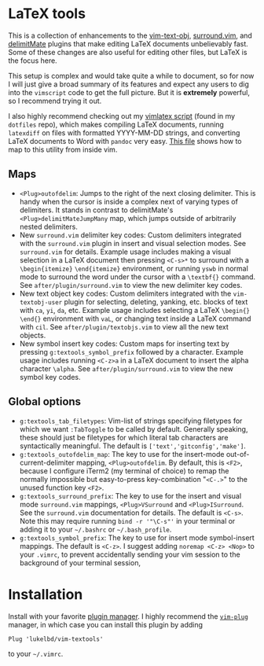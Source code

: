 # LaTeX tools
This is a collection of enhancements
to the
[vim-text-obj](https://github.com/kana/vim-textobj-user), [surround.vim](https://github.com/tpope/vim-surround), and [delimitMate](https://github.com/Raimondi/delimitMate) plugins
that make editing LaTeX documents unbelievably fast.
Some of these changes are also useful for editing
other files, but LaTeX is the focus here.

This setup is complex and would take quite a
while to document, so
for now I will just give a broad summary of its features and expect any users
to dig into the `vimscript` code to get the full picture.
But it is **extremely** powerful, so I
recommend trying it out.

I also highly recommend checking out my [vimlatex
script](`https://github.com/lukelbd/dotfiles/blob/master/bin/vimlatex`) (found in my `dotfiles` repo), which makes
compiling LaTeX documents, running `latexdiff` on
files with formatted YYYY-MM-DD strings, and
converting LaTeX documents to Word with `pandoc`
very easy. [This file](https://github.com/lukelbd/dotfiles/blob/master/.vim/ftplugin/tex.vim) shows how to map to this
utility from inside vim.

<!--
## Commands
* `:TabToggle`: Toggles `expandtab` on-and-off.
-->

<!--
## Syntax highlighting
* Added support for MATLAB, NCL, and "awk" script syntax highlighting. See
  files in the `syntax` folder.
* Added support for highlighting SLURM and PBS supercomputer directives in comments at
  the head of shell scripts. See `after/syntax/sh.vim`.
* Improved the default python and LaTeX highlighting. See
  `syntax/python.vim` and `after/syntax/tex.vim`.
* Improved comment highlighting for fortran and HTML syntax.
  See files in the `after/syntax` folder.
-->

<!--
## Filetype settings
* For most languages, added a normal mode `<C-z>` map
  for "running" the current file. See files in the `ftplugin` folder.
* For LaTeX documents, this relies on having my custom script for typesetting documents,
  `https://github.com/lukelbd/dotfiles/blob/master/vimlatex`, somewhere in your `$PATH`.
-->

## Maps
* `<Plug>outofdelim`: Jumps to the right of the next closing
  delimiter. This is handy when the cursor is inside a complex
  next of varying types of delimiters. It stands in contrast to
  delimitMate's `<Plug>delimitMateJumpMany` map, which jumps outside
  of arbitrarily nested delimiters.
* New `surround.vim` delimiter key codes: Custom delimiters
  integrated with the `surround.vim` plugin in insert and visual
  selection modes. See `surround.vim` for details.
  Example usage includes making a visual selection in a LaTeX document
  then pressing `<C-s>*` to surround with a `\begin{itemize}`
  `\end{itemize}` environment, or running `yswb` in normal mode
  to surround the word under the cursor with a `\textbf{}` command.
  See `after/plugin/surround.vim` to view the new delimiter key codes.
* New text object key codes: Custom delimiters integrated
  with the `vim-textobj-user` plugin for selecting, deleting, yanking, etc.
  blocks of text with `ca`, `yi`, `da`, etc. Example usage includes
  selecting a LaTeX `\begin{}` `\end{}` environment with `vaL`, or
  changing text inside a LaTeX command with `cil`.
  See `after/plugin/textobjs.vim` to view all the new text
  objects.
* New symbol insert key codes: Custom maps for inserting text
  by pressing `g:textools_symbol_prefix` followed by a character.
  Example usage includes running `<C-z>a` in a LaTeX document
  to insert the alpha character `\alpha`.
  See `after/plugin/surround.vim` to view the new symbol key codes.

## Global options
* `g:textools_tab_filetypes`: Vim-list of strings specifying
  filetypes for which we want `:TabToggle` to be called by default.
  Generally speaking, these should just be filetypes for which literal
  tab characters are syntactically meaningful.
  The default is `['text','gitconfig','make']`.
* `g:textools_outofdelim_map`: The key to use for the
  insert-mode out-of-current-delimiter mapping, `<Plug>outofdelim`.
  By default, this is `<F2>`,
  because I configure iTerm2 (my terminal of choice) to remap
  the normally impossible but easy-to-press key-combination
  "`<C-.>`" to the unused function key `<F2>`.
* `g:textools_surround_prefix`: The key to use for the
  insert and visual mode `surround.vim` mappings,
  `<Plug>VSurround` and `<Plug>ISurround`. See the `surround.vim`
  documentation for details. The default is `<C-s>`.
  Note this may require running
  `bind -r '"\C-s"'` in your terminal or adding it
  to your `~/.bashrc` or `~/.bash_profile`.
* `g:textools_symbol_prefix`: The key to use for
  insert mode symbol-insert mappings.
  The default is `<C-z>`.
  I suggest adding `noremap <C-z> <Nop>` to your `.vimrc`,
  to prevent accidentally sending
  your vim session to the background of your terminal session,

# Installation
Install with your favorite [plugin manager](https://vi.stackexchange.com/questions/388/what-is-the-difference-between-the-vim-plugin-managers).
I highly recommend the [`vim-plug`](https://github.com/junegunn/vim-plug) manager,
in which case you can install this plugin by adding
```
Plug 'lukelbd/vim-textools'
```
to your `~/.vimrc`.


